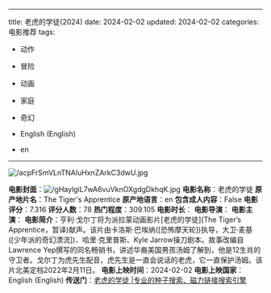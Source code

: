 
---
title: 老虎的学徒(2024)
date: 2024-02-02
updated: 2024-02-02
categories: 电影推荐
tags:

- 动作
- 冒险
- 动画
- 家庭
- 奇幻

- English (English)
- en
---

<img src="https://image.tmdb.org/t/p/original/acpFrSmVLnTNAIuHxnZArkC3dwU.jpg" alt="/acpFrSmVLnTNAIuHxnZArkC3dwU.jpg" title="/acpFrSmVLnTNAIuHxnZArkC3dwU.jpg">

**电影封面**：<img src="https://image.tmdb.org/t/p/w200/gHaylgiL7wA6vuVknOXgdgDkhqK.jpg" alt="/gHaylgiL7wA6vuVknOXgdgDkhqK.jpg" title="/gHaylgiL7wA6vuVknOXgdgDkhqK.jpg">
**电影名称**：老虎的学徒
**原产地片名**：The Tiger's Apprentice
**原产地语言**：en
**包含成人内容**：False
**电影评分**：7.316
**评分人数**：78
**热门程度**：309.105
**电影时长**：
**电影导演**：
**电影主演**：
**电影简介**：亨利·戈尔丁将为派拉蒙动画影片[老虎的学徒](The Tiger’s Apprentice，暂译)献声。该片由卡洛斯·巴埃纳([恐怖摩天轮])执导，大卫·麦基([少年派的奇幻漂流])、哈里·克里普斯、Kyle Jarrow操刀剧本。故事改编自Lawrence Yep撰写的同名畅销书，讲述华裔美国男孩汤姆了解到，他是12生肖的守卫者。戈尔丁为虎先生配音，虎先生是一直会说话的老虎，它一直保护汤姆。该片北美定档2022年2月11日。
**电影上映时间**：2024-02-02
**电影上映国家**：English (English)
**传送门**：[老虎的学徒 |专业的种子搜索、磁力链接搜索引擎](https://movie.amd794.com:2083/?search=The%20Tiger%27s%20Apprentice&ordering=&mode=match_phrase&page_size=10&page=1)

